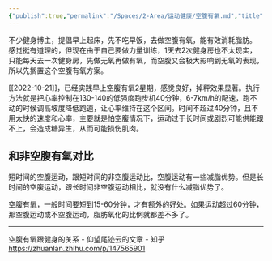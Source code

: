 ```yaml
---
{"publish":true,"permalink":"/Spaces/2-Area/运动健康/空腹有氧.md","title":"空腹有氧","created":"2022-09-29","modified":"2023-03-14","published":"2025-07-29T23:04:11.472+08:00","cssclasses":""}
---
```



不少健身博主，提倡早上起床，先不吃早饭，去做空腹有氧，能有效消耗脂肪。  
感觉挺有道理的，但现在由于自己要做力量训练，1天去2次健身房也不太现实，只能每天去一次健身房，先做无氧再做有氧，而空腹又会极大影响到无氧的表现，所以先搁置这个空腹有氧方案。

[[2022-10-21]]，已经实践早上空腹有氧2星期，感觉良好，掉秤效果显著。执行方法就是把心率控制在130-140的低强度跑步机40分钟，6-7km/h的配速，跑不动的时候调高坡度降低跑速，让心率维持在这个区间。时间不超过40分钟，且不用太快的速度和心率，主要就是怕空腹情况下，运动过于长时间或剧烈可能供能跟不上，会造成糖异生，从而可能损伤肌肉。

## 和非空腹有氧对比

短时间的空腹运动，跟短时间的非空腹运动比，空腹运动有一些减脂优势。但是长时间的空腹运动，跟长时间非空腹运动相比，就没有什么减脂优势了。

空腹有氧，一般时间要短到15-60分钟，才有额外的好处。如果运动超过60分钟，那空腹运动或不空腹运动，脂肪氧化的比例就都差不多了。

---

空腹有氧跟健身的关系 - 仰望尾迹云的文章 - 知乎 https://zhuanlan.zhihu.com/p/147565901